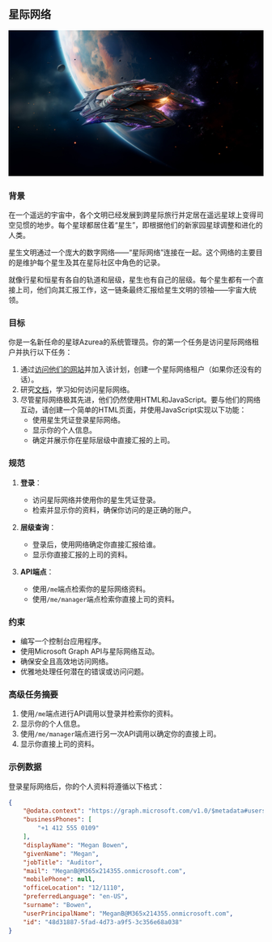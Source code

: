 ## 星际网络

![星生](../../../Images/starborn.jpg)

### 背景

在一个遥远的宇宙中，各个文明已经发展到跨星际旅行并定居在遥远星球上变得司空见惯的地步。每个星球都居住着“星生”，即根据他们的新家园星球调整和进化的人类。

星生文明通过一个庞大的数字网络——“星际网络”连接在一起。这个网络的主要目的是维护每个星生及其在星际社区中角色的记录。

就像行星和恒星有各自的轨道和层级，星生也有自己的层级。每个星生都有一个直接上司，他们向其汇报工作，这一链条最终汇报给星生文明的领袖——宇宙大统领。

### 目标

你是一名新任命的星球Azurea的系统管理员。你的第一个任务是访问星际网络租户并执行以下任务：

1. 通过[访问他们的网站](https://developer.microsoft.com/microsoft-365/dev-program)并加入该计划，创建一个星际网络租户（如果你还没有的话）。
1. 研究[文档](https://learn.microsoft.com/training/paths/m365-msgraph-fundamentals/)，学习如何访问星际网络。
1. 尽管星际网络极其先进，他们仍然使用HTML和JavaScript。要与他们的网络互动，请创建一个简单的HTML页面，并使用JavaScript实现以下功能：
    - 使用星生凭证登录星际网络。
    - 显示你的个人信息。
    - 确定并展示你在星际层级中直接汇报的上司。

### 规范

1. **登录**：
    - 访问星际网络并使用你的星生凭证登录。
    - 检索并显示你的资料，确保你访问的是正确的账户。

1. **层级查询**：
    - 登录后，使用网络确定你直接汇报给谁。
    - 显示你直接汇报的上司的资料。

1. **API端点**：
    - 使用`/me`端点检索你的星际网络资料。
    - 使用`/me/manager`端点检索你直接上司的资料。

### 约束

- 编写一个控制台应用程序。
- 使用Microsoft Graph API与星际网络互动。
- 确保安全且高效地访问网络。
- 优雅地处理任何潜在的错误或访问问题。

### 高级任务摘要

1. 使用`/me`端点进行API调用以登录并检索你的资料。
2. 显示你的个人信息。
3. 使用`/me/manager`端点进行另一次API调用以确定你的直接上司。
4. 显示你直接上司的资料。

### 示例数据

登录星际网络后，你的个人资料将遵循以下格式：

```json
{
    "@odata.context": "https://graph.microsoft.com/v1.0/$metadata#users/$entity",
    "businessPhones": [
        "+1 412 555 0109"
    ],
    "displayName": "Megan Bowen",
    "givenName": "Megan",
    "jobTitle": "Auditor",
    "mail": "MeganB@M365x214355.onmicrosoft.com",
    "mobilePhone": null,
    "officeLocation": "12/1110",
    "preferredLanguage": "en-US",
    "surname": "Bowen",
    "userPrincipalName": "MeganB@M365x214355.onmicrosoft.com",
    "id": "48d31887-5fad-4d73-a9f5-3c356e68a038"
}
```